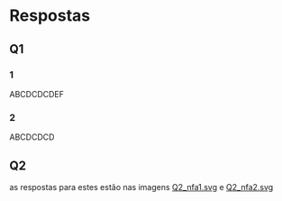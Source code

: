 # Respostas

## Q1

### 1

ABCDCDCDEF

### 2

ABCDCDCD

## Q2

as respostas para estes estão nas imagens [Q2_nfa1.svg](Q2_nfa1.svg) e [Q2_nfa2.svg](Q2_nfa2.svg)